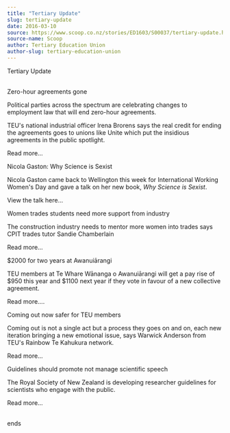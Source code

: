 ```yaml
---
title: "Tertiary Update"
slug: tertiary-update
date: 2016-03-10
source: https://www.scoop.co.nz/stories/ED1603/S00037/tertiary-update.htm
source-name: Scoop
author: Tertiary Education Union
author-slug: tertiary-education-union
---
```


<p>Tertiary Update</p><p><br>Zero-hour agreements
gone</p>

<p>Political parties across the spectrum are celebrating
changes to employment law that will end zero-hour
agreements.</p>

<p>TEU's national industrial officer Irena
Brorens says the real credit for ending the agreements goes
to unions like Unite which put the insidious agreements in
the public spotlight.</p>

<p>Read more…</p>

<p>Nicola Gaston: Why
Science is Sexist</p>

<p>Nicola Gaston came back to Wellington
this week for International Working Women's Day and gave a
talk on her new book, <i>Why</i> <i>Science is
Sexist</i>.</p>

<p>View the talk here...</p>

<p>Women trades
students need more support from industry</p>

<p>The construction
industry needs to mentor more women into trades says CPIT
trades tutor Sandie Chamberlain</p>

<p>Read more…</p>

<p>$2000 for two years at
Awanuiārangi</p>

<p>TEU members at Te Whare Wānanga o
Awanuiārangi will get a pay rise of $950 this year and
$1100 next year if they vote in favour of a new collective
agreement.</p>

<p>Read more….</p>

<p>Coming out now safer for
TEU members
</p>

<p>Coming out is not a single act but a process
they goes on and on, each new iteration bringing a new
emotional issue, says Warwick Anderson from TEU's Rainbow Te
Kahukura network.</p>

<p>Read more…</p>

<p>Guidelines should promote
not manage scientific speech</p>

<p>The Royal Society of New
Zealand is developing researcher guidelines for scientists
who engage with the public.</p>

<p>Read
more…</p>

<p><br>ends
</p>

